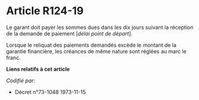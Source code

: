 # Article R124-19

Le garant doit payer les sommes dues dans les dix jours suivant la réception de la demande de paiement [*délai point de
départ*].

Lorsque le reliquat des paiements demandés excède le montant de la garantie financière, les créances de même nature sont
réglées au marc le franc.

**Liens relatifs à cet article**

_Codifié par_:

  - Décret n°73-1048 1973-11-15
